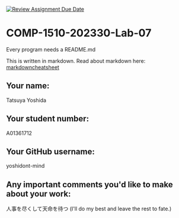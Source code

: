 [![Review Assignment Due Date](https://classroom.github.com/assets/deadline-readme-button-24ddc0f5d75046c5622901739e7c5dd533143b0c8e959d652212380cedb1ea36.svg)](https://classroom.github.com/a/ECKgeadS)
# COMP-1510-202330-Lab-07

Every program needs a README.md

This is written in markdown. Read about markdown here: [markdowncheatsheet](https://www.markdownguide.org/cheat-sheet/)

## Your name:

Tatsuya Yoshida

## Your student number:

A01361712

## Your GitHub username:

yoshidont-mind

## Any important comments you'd like to make about your work:

人事を尽くして天命を待つ (I'll do my best and leave the rest to fate.) 
